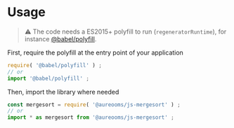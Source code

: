 # Usage

> :warning: The code needs a ES2015+ polyfill to run (`regeneratorRuntime`),
> for instance [@babel/polyfill](https://babeljs.io/docs/usage/polyfill).

First, require the polyfill at the entry point of your application
```js
require( '@babel/polyfill' ) ;
// or
import '@babel/polyfill' ;
```

Then, import the library where needed
```js
const mergesort = require( '@aureooms/js-mergesort' ) ;
// or
import * as mergesort from '@aureooms/js-mergesort' ;
```
